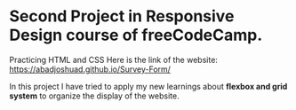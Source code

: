 # Second Project in Responsive Design course of freeCodeCamp.
Practicing HTML and CSS Here is the link of the website: https://abadjoshuad.github.io/Survey-Form/

In this project I have tried to apply my new learnings about **flexbox and grid system** to organize the display of the website.
